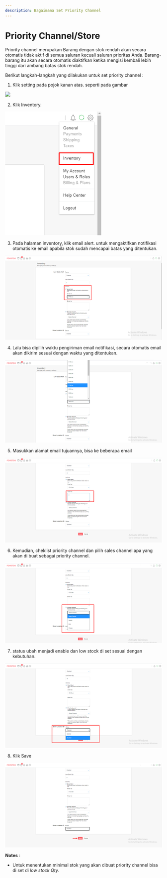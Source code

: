 ```yaml
---
description: Bagaimana Set Priority Channel
---
```


# Priority Channel/Store

Priority channel merupakan Barang dengan stok rendah akan secara otomatis tidak aktif di semua saluran kecuali saluran prioritas Anda. Barang-barang itu akan secara otomatis diaktifkan ketika mengisi kembali lebih tinggi dari ambang batas stok rendah.

Berikut langkah-langkah yang dilakukan untuk set priority channel : 

1. Klik setting pada pojok kanan atas. seperti pada gambar

![](https://s3.amazonaws.com/cdn.freshdesk.com/data/helpdesk/attachments/production/48017648136/original/JEZJFHW2V9KXQSr2mZerNJRsuPV09wkTwQ.png?1575284655)

2. Klik Inventory.   


![](../../.gitbook/assets/image%20%2814%29.png)



3. Pada halaman inventory, klik email alert. untuk mengaktifkan notifikasi otomatis ke email apabila stok sudah mencapai batas yang ditentukan.

![](../../.gitbook/assets/image%20%28218%29.png)



4. Lalu bisa dipilih waktu pengiriman email notifikasi, secara otomatis email akan dikirim sesuai dengan waktu yang ditentukan.

![](../../.gitbook/assets/image%20%28205%29.png)

5. Masukkan alamat email tujuannya, bisa ke beberapa email

![](../../.gitbook/assets/image%20%28246%29.png)

6. Kemudian, cheklist priority channel dan pilih sales channel apa yang akan di buat sebagai priority channel.

![](../../.gitbook/assets/image%20%28212%29.png)

7. status ubah menjadi enable dan low stock di set sesuai dengan kebutuhan.

![](../../.gitbook/assets/image%20%28195%29.png)

8. Klik Save

![](../../.gitbook/assets/image%20%28165%29.png)

**Notes** : 

* Untuk menentukan minimal stok yang akan dibuat priority channel bisa di set di _low stock Qty._


